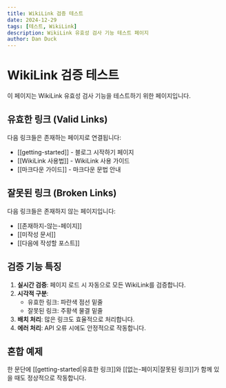 ```yaml
---
title: WikiLink 검증 테스트
date: 2024-12-29
tags: [테스트, WikiLink]
description: WikiLink 유효성 검사 기능 테스트 페이지
author: Dan Duck
---
```


# WikiLink 검증 테스트

이 페이지는 WikiLink 유효성 검사 기능을 테스트하기 위한 페이지입니다.

## 유효한 링크 (Valid Links)

다음 링크들은 존재하는 페이지로 연결됩니다:
- [[getting-started]] - 블로그 시작하기 페이지
- [[WikiLink 사용법]] - WikiLink 사용 가이드
- [[마크다운 가이드]] - 마크다운 문법 안내

## 잘못된 링크 (Broken Links)

다음 링크들은 존재하지 않는 페이지입니다:
- [[존재하지-않는-페이지]]
- [[미작성 문서]]
- [[다음에 작성할 포스트]]

## 검증 기능 특징

1. **실시간 검증**: 페이지 로드 시 자동으로 모든 WikiLink를 검증합니다.
2. **시각적 구분**: 
   - 유효한 링크: 파란색 점선 밑줄
   - 잘못된 링크: 주황색 물결 밑줄
3. **배치 처리**: 많은 링크도 효율적으로 처리합니다.
4. **에러 처리**: API 오류 시에도 안정적으로 작동합니다.

## 혼합 예제

한 문단에 [[getting-started|유효한 링크]]와 [[없는-페이지|잘못된 링크]]가 함께 있을 때도 정상적으로 작동합니다.